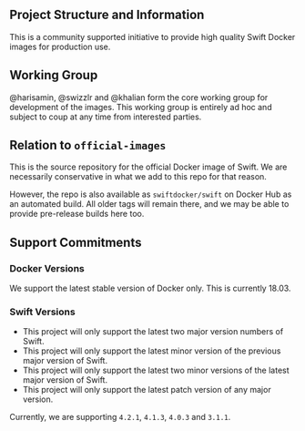 ## Project Structure and Information

This is a community supported initiative to provide high quality Swift Docker images for production use.

## Working Group

@harisamin, @swizzlr and @khalian form the core working group for development of the images. This working group is entirely ad hoc and subject to coup at any time from interested parties.

## Relation to `official-images`
This is the source repository for the official Docker image of Swift. We are necessarily conservative in what we add to this repo for that reason.

However, the repo is also available as `swiftdocker/swift` on Docker Hub as an automated build. All older tags will remain there, and we may be able to provide pre-release builds here too.

## Support Commitments

### Docker Versions

We support the latest stable version of Docker only. This is currently 18.03.

### Swift Versions

- This project will only support the latest two major version numbers of Swift.
- This project will only support the latest minor version of the previous major version of Swift.
- This project will only support the latest two minor versions of the latest major version of Swift.
- This project will only support the latest patch version of any major version.

Currently, we are supporting `4.2.1`, `4.1.3`, `4.0.3` and `3.1.1`.
